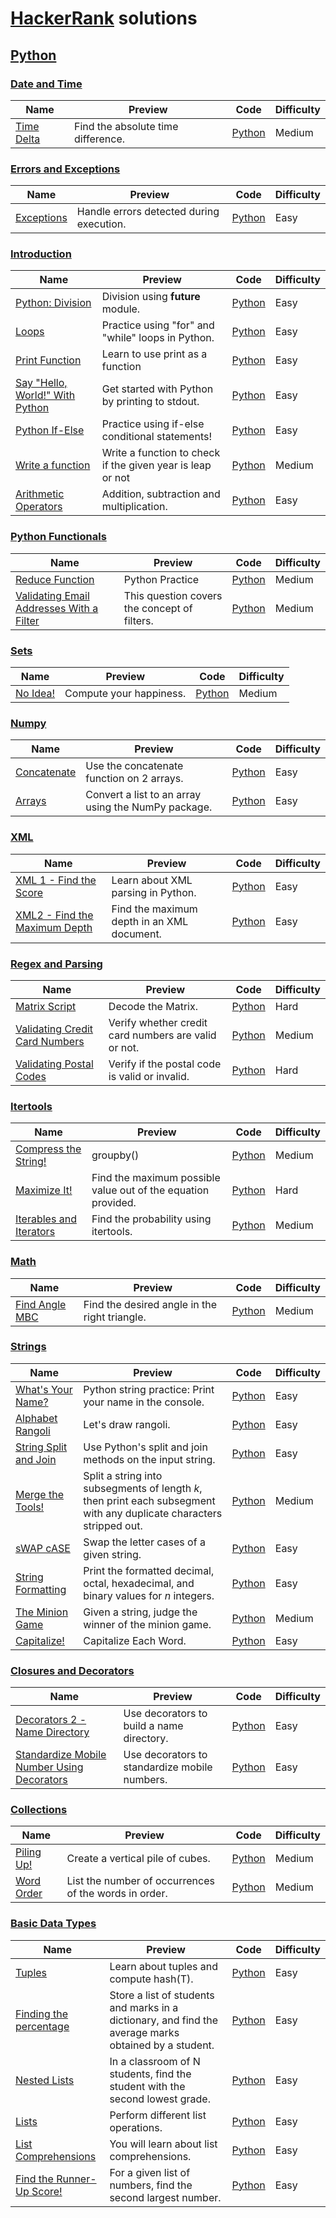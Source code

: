 # [HackerRank](https://www.hackerrank.com/) solutions

## [Python](https://www.hackerrank.com/domains/python)

### [Date and Time](https://www.hackerrank.com/domains/python/py-date-time)

Name | Preview | Code | Difficulty
---- | ------- | ---- | ----------
[Time Delta](https://www.hackerrank.com/challenges/python-time-delta)|Find the absolute time difference.|[Python](python/py-date-time/python-time-delta.py)|Medium
### [Errors and Exceptions](https://www.hackerrank.com/domains/python/errors-exceptions)

Name | Preview | Code | Difficulty
---- | ------- | ---- | ----------
[Exceptions](https://www.hackerrank.com/challenges/exceptions)|Handle errors detected during execution.|[Python](python/errors-exceptions/exceptions.py)|Easy
### [Introduction](https://www.hackerrank.com/domains/python/py-introduction)

Name | Preview | Code | Difficulty
---- | ------- | ---- | ----------
[Python: Division](https://www.hackerrank.com/challenges/python-division)|Division using __future__ module.|[Python](python/py-introduction/python-division.py)|Easy
[Loops](https://www.hackerrank.com/challenges/python-loops)|Practice using "for" and "while" loops in Python.|[Python](python/py-introduction/python-loops.py)|Easy
[Print Function](https://www.hackerrank.com/challenges/python-print)|Learn to use print as a function |[Python](python/py-introduction/python-print.py)|Easy
[Say "Hello, World!" With Python](https://www.hackerrank.com/challenges/py-hello-world)|Get started with Python by printing to stdout.|[Python](python/py-introduction/py-hello-world.py)|Easy
[Python If-Else](https://www.hackerrank.com/challenges/py-if-else)|Practice using if-else conditional statements!|[Python](python/py-introduction/py-if-else.py)|Easy
[Write a function](https://www.hackerrank.com/challenges/write-a-function)|Write a function to check if the given year is leap or not|[Python](python/py-introduction/write-a-function.py)|Medium
[Arithmetic Operators](https://www.hackerrank.com/challenges/python-arithmetic-operators)|Addition, subtraction and multiplication.|[Python](python/py-introduction/python-arithmetic-operators.py)|Easy
### [Python Functionals](https://www.hackerrank.com/domains/python/py-functionals)

Name | Preview | Code | Difficulty
---- | ------- | ---- | ----------
[Reduce Function](https://www.hackerrank.com/challenges/reduce-function)|Python Practice|[Python](python/py-functionals/reduce-function.py)|Medium
[Validating Email Addresses With a Filter ](https://www.hackerrank.com/challenges/validate-list-of-email-address-with-filter)|This question covers the concept of filters.|[Python](python/py-functionals/validate-list-of-email-address-with-filter.py)|Medium
### [Sets](https://www.hackerrank.com/domains/python/py-sets)

Name | Preview | Code | Difficulty
---- | ------- | ---- | ----------
[No Idea!](https://www.hackerrank.com/challenges/no-idea)|Compute your happiness.|[Python](python/py-sets/no-idea.py)|Medium
### [Numpy](https://www.hackerrank.com/domains/python/numpy)

Name | Preview | Code | Difficulty
---- | ------- | ---- | ----------
[Concatenate](https://www.hackerrank.com/challenges/np-concatenate)|Use the concatenate function on 2 arrays.|[Python](python/numpy/np-concatenate.py)|Easy
[Arrays](https://www.hackerrank.com/challenges/np-arrays)|Convert a list to an array using the NumPy package. |[Python](python/numpy/np-arrays.py)|Easy
### [XML](https://www.hackerrank.com/domains/python/xml)

Name | Preview | Code | Difficulty
---- | ------- | ---- | ----------
[XML 1 - Find the Score](https://www.hackerrank.com/challenges/xml-1-find-the-score)|Learn about XML parsing in Python.|[Python](python/xml/xml-1-find-the-score.py)|Easy
[XML2 - Find the Maximum Depth](https://www.hackerrank.com/challenges/xml2-find-the-maximum-depth)|Find the maximum depth in an XML document.|[Python](python/xml/xml2-find-the-maximum-depth.py)|Easy
### [Regex and Parsing](https://www.hackerrank.com/domains/python/py-regex)

Name | Preview | Code | Difficulty
---- | ------- | ---- | ----------
[Matrix Script](https://www.hackerrank.com/challenges/matrix-script)|Decode the Matrix.|[Python](python/py-regex/matrix-script.py)|Hard
[Validating Credit Card Numbers](https://www.hackerrank.com/challenges/validating-credit-card-number)|Verify whether credit card numbers are valid or not.|[Python](python/py-regex/validating-credit-card-number.py)|Medium
[Validating Postal Codes](https://www.hackerrank.com/challenges/validating-postalcode)|Verify if the postal code is valid or invalid.|[Python](python/py-regex/validating-postalcode.py)|Hard
### [Itertools](https://www.hackerrank.com/domains/python/py-itertools)

Name | Preview | Code | Difficulty
---- | ------- | ---- | ----------
[Compress the String! ](https://www.hackerrank.com/challenges/compress-the-string)| groupby()|[Python](python/py-itertools/compress-the-string.py)|Medium
[Maximize It!](https://www.hackerrank.com/challenges/maximize-it)|Find the maximum possible value out of the equation provided.|[Python](python/py-itertools/maximize-it.py)|Hard
[Iterables and Iterators](https://www.hackerrank.com/challenges/iterables-and-iterators)| Find the probability using itertools.|[Python](python/py-itertools/iterables-and-iterators.py)|Medium
### [Math](https://www.hackerrank.com/domains/python/py-math)

Name | Preview | Code | Difficulty
---- | ------- | ---- | ----------
[Find Angle MBC](https://www.hackerrank.com/challenges/find-angle)|Find the desired angle in the right triangle.|[Python](python/py-math/find-angle.py)|Medium
### [Strings](https://www.hackerrank.com/domains/python/py-strings)

Name | Preview | Code | Difficulty
---- | ------- | ---- | ----------
[What's Your Name?](https://www.hackerrank.com/challenges/whats-your-name)|Python string practice: Print your name in the console.|[Python](python/py-strings/whats-your-name.py)|Easy
[Alphabet Rangoli](https://www.hackerrank.com/challenges/alphabet-rangoli)|Let's draw rangoli.|[Python](python/py-strings/alphabet-rangoli.py)|Easy
[String Split and Join](https://www.hackerrank.com/challenges/python-string-split-and-join)|Use Python's split and join methods on the input string.|[Python](python/py-strings/python-string-split-and-join.py)|Easy
[Merge the Tools!](https://www.hackerrank.com/challenges/merge-the-tools)| Split a string into subsegments of length $k$, then print each subsegment with any duplicate characters stripped out.|[Python](python/py-strings/merge-the-tools.py)|Medium
[sWAP cASE](https://www.hackerrank.com/challenges/swap-case)|Swap the letter cases of a given string. |[Python](python/py-strings/swap-case.py)|Easy
[String Formatting](https://www.hackerrank.com/challenges/python-string-formatting)|Print the formatted decimal, octal, hexadecimal, and binary values for $n$ integers.|[Python](python/py-strings/python-string-formatting.py)|Easy
[The Minion Game](https://www.hackerrank.com/challenges/the-minion-game)|Given a string, judge the winner of the minion game.|[Python](python/py-strings/the-minion-game.py)|Medium
[Capitalize!](https://www.hackerrank.com/challenges/capitalize)|Capitalize Each Word.|[Python](python/py-strings/capitalize.py)|Easy
### [Closures and Decorators](https://www.hackerrank.com/domains/python/closures-and-decorators)

Name | Preview | Code | Difficulty
---- | ------- | ---- | ----------
[Decorators 2 - Name Directory](https://www.hackerrank.com/challenges/decorators-2-name-directory)|Use decorators to build a name directory.|[Python](python/closures-and-decorators/decorators-2-name-directory.py)|Easy
[Standardize Mobile Number Using Decorators](https://www.hackerrank.com/challenges/standardize-mobile-number-using-decorators)|Use decorators to standardize mobile numbers.|[Python](python/closures-and-decorators/standardize-mobile-number-using-decorators.py)|Easy
### [Collections](https://www.hackerrank.com/domains/python/py-collections)

Name | Preview | Code | Difficulty
---- | ------- | ---- | ----------
[Piling Up!](https://www.hackerrank.com/challenges/piling-up)|Create a vertical pile of cubes.|[Python](python/py-collections/piling-up.py)|Medium
[Word Order](https://www.hackerrank.com/challenges/word-order)|List the number of occurrences of the words in order.|[Python](python/py-collections/word-order.py)|Medium
### [Basic Data Types](https://www.hackerrank.com/domains/python/py-basic-data-types)

Name | Preview | Code | Difficulty
---- | ------- | ---- | ----------
[Tuples ](https://www.hackerrank.com/challenges/python-tuples)|Learn about tuples and compute hash(T).|[Python](python/py-basic-data-types/python-tuples.py)|Easy
[Finding the percentage](https://www.hackerrank.com/challenges/finding-the-percentage)|Store a list of students and marks in a dictionary, and find the average marks obtained by a student.|[Python](python/py-basic-data-types/finding-the-percentage.py)|Easy
[Nested Lists](https://www.hackerrank.com/challenges/nested-list)|In a classroom of N students, find the student with the second lowest grade.|[Python](python/py-basic-data-types/nested-list.py)|Easy
[Lists](https://www.hackerrank.com/challenges/python-lists)|Perform different list operations.|[Python](python/py-basic-data-types/python-lists.py)|Easy
[List Comprehensions](https://www.hackerrank.com/challenges/list-comprehensions)|You will learn about list comprehensions.|[Python](python/py-basic-data-types/list-comprehensions.py)|Easy
[Find the Runner-Up Score!  ](https://www.hackerrank.com/challenges/find-second-maximum-number-in-a-list)|For a given list of numbers, find the second largest number.|[Python](python/py-basic-data-types/find-second-maximum-number-in-a-list.py)|Easy

